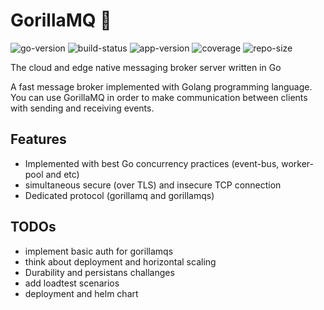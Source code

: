 # GorillaMQ 🦍

![go-version](https://img.shields.io/badge/Golang-1.21-66ADD8?style=for-the-badge&logo=go)
![build-status](https://img.shields.io/github/actions/workflow/status/gorillamq/gorillamq/test.yaml?logo=github&style=for-the-badge)
![app-version](https://img.shields.io/github/v/tag/gorillamq/gorillamq?sort=semver&style=for-the-badge&logo=github)
![coverage](https://img.shields.io/codecov/c/github/gorillamq/gorillamq?logo=codecov&style=for-the-badge)
![repo-size](https://img.shields.io/github/repo-size/mohammadne/gorillamq?logo=github&style=for-the-badge)

The cloud and edge native messaging broker server written in Go

A fast message broker implemented with Golang programming language. You can use GorillaMQ in order to make communication between clients with sending and receiving events.

## Features

- Implemented with best Go concurrency practices (event-bus, worker-pool and etc)
- simultaneous secure (over TLS) and insecure TCP connection
- Dedicated protocol (gorillamq and gorillamqs)

## TODOs

- implement basic auth for gorillamqs
- think about deployment and horizontal scaling
- Durability and persistans challanges
- add loadtest scenarios
- deployment and helm chart
